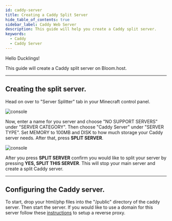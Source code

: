 ```yaml
---
id: caddy-server
title: Creating a Caddy Split Server
hide_table_of_contents: true
sidebar_label: Caddy Web Server
description: This guide will help you create a Caddy split server.
keywords:
  - Caddy
  - Caddy Server
---
```


Hello Ducklings!

This guide will create a Caddy split server on Bloom.host.

---

## Creating the split server.

Head on over to "Server Splitter" tab in your Minecraft control panel.

![console](/extras/caddy_server/5.png)

Now, enter a name for you server and choose "NO SUPPORT SERVERS" under "SERVER CATEGORY". Then choose "Caddy Server" under "SERVER TYPE". Set MEMORY to 100MB and DISK to how much storage your Caddy server needs. After that, press **SPLIT SERVER**.

![console](/extras/caddy_server/4.png)

After you press **SPLIT SERVER** confirm you would like to split your server by pressing **YES, SPLIT THIS SERVER**. This will stop your main server and create a split Caddy server.

---

## Configuring the Caddy server.

To start, drop your html/php files into the "/public" directory of the caddy server. Then start the server.
If you would like to use a domain for this server follow these [instructions](/ports-and-proxies/) to setup a reverse proxy.

